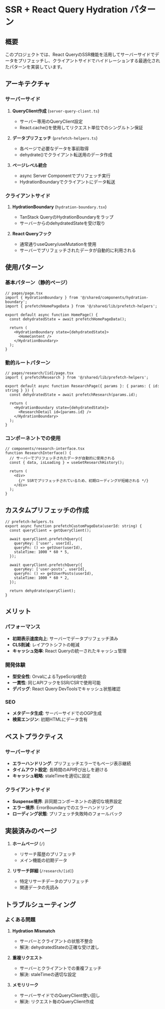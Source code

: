 # SSR + React Query Hydration パターン

## 概要

このプロジェクトでは、React QueryのSSR機能を活用してサーバーサイドでデータをプリフェッチし、クライアントサイドでハイドレーションする最適化されたパターンを実装しています。

## アーキテクチャ

### サーバーサイド

1. **QueryClient作成** (`server-query-client.ts`)
   - サーバー専用のQueryClient設定
   - React.cache()を使用してリクエスト単位でのシングルトン保証

2. **データプリフェッチ** (`prefetch-helpers.ts`)
   - 各ページで必要なデータを事前取得
   - dehydrate()でクライアント転送用のデータ作成

3. **ページレベル統合**
   - async Server Componentでプリフェッチ実行
   - HydrationBoundaryでクライアントにデータ転送

### クライアントサイド

1. **HydrationBoundary** (`hydration-boundary.tsx`)
   - TanStack QueryのHydrationBoundaryをラップ
   - サーバーからのdehydratedStateを受け取り

2. **React Queryフック**
   - 通常通りuseQuery/useMutationを使用
   - サーバーでプリフェッチされたデータが自動的に利用される

## 使用パターン

### 基本パターン（静的ページ）

```tsx
// pages/page.tsx
import { HydrationBoundary } from '@/shared/components/hydration-boundary';
import { prefetchHomePageData } from '@/shared/lib/prefetch-helpers';

export default async function HomePage() {
  const dehydratedState = await prefetchHomePageData();

  return (
    <HydrationBoundary state={dehydratedState}>
      <HomeContent />
    </HydrationBoundary>
  );
}
```

### 動的ルートパターン

```tsx
// pages/research/[id]/page.tsx
import { prefetchResearch } from '@/shared/lib/prefetch-helpers';

export default async function ResearchPage({ params }: { params: { id: string } }) {
  const dehydratedState = await prefetchResearch(params.id);

  return (
    <HydrationBoundary state={dehydratedState}>
      <ResearchDetail id={params.id} />
    </HydrationBoundary>
  );
}
```

### コンポーネントでの使用

```tsx
// components/research-interface.tsx
function ResearchInterface() {
  // サーバーでプリフェッチされたデータが自動的に使用される
  const { data, isLoading } = useGetResearchHistory();
  
  return (
    <div>
      {/* SSRでプリフェッチされているため、初期ローディングが短縮される */}
    </div>
  );
}
```

## カスタムプリフェッチの作成

```tsx
// prefetch-helpers.ts
export async function prefetchCustomPageData(userId: string) {
  const queryClient = getQueryClient();
  
  await queryClient.prefetchQuery({
    queryKey: ['user', userId],
    queryFn: () => getUser(userId),
    staleTime: 1000 * 60 * 5,
  });

  await queryClient.prefetchQuery({
    queryKey: ['user-posts', userId],
    queryFn: () => getUserPosts(userId),
    staleTime: 1000 * 60 * 2,
  });

  return dehydrate(queryClient);
}
```

## メリット

### パフォーマンス
- **初期表示速度向上**: サーバーでデータプリフェッチ済み
- **CLS削減**: レイアウトシフトの軽減
- **キャッシュ効率**: React Queryの統一されたキャッシュ管理

### 開発体験
- **型安全性**: OrvalによるTypeScript統合
- **一貫性**: 同じAPIフックをSSR/CSRで使用可能
- **デバッグ**: React Query DevToolsでキャッシュ状態確認

### SEO
- **メタデータ生成**: サーバーサイドでのOGP生成
- **検索エンジン**: 初期HTMLにデータ含有

## ベストプラクティス

### サーバーサイド
- **エラーハンドリング**: プリフェッチエラーでもページ表示継続
- **タイムアウト設定**: 長時間のAPI呼び出しを避ける
- **キャッシュ戦略**: staleTimeを適切に設定

### クライアントサイド
- **Suspense境界**: 非同期コンポーネントの適切な境界設定
- **エラー境界**: ErrorBoundaryでのエラーハンドリング
- **ローディング状態**: プリフェッチ失敗時のフォールバック

## 実装済みのページ

1. **ホームページ** (`/`)
   - リサーチ履歴のプリフェッチ
   - メイン機能の初期データ

2. **リサーチ詳細** (`/research/[id]`)
   - 特定リサーチデータのプリフェッチ
   - 関連データの先読み

## トラブルシューティング

### よくある問題

1. **Hydration Mismatch**
   - サーバーとクライアントの状態不整合
   - 解決: dehydratedStateの正確な受け渡し

2. **重複リクエスト**
   - サーバーとクライアントでの重複フェッチ
   - 解決: staleTimeの適切な設定

3. **メモリリーク**
   - サーバーサイドでのQueryClient使い回し
   - 解決: リクエスト毎のQueryClient作成